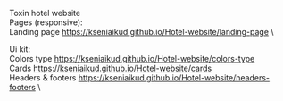 Toxin hotel website\
Pages (responsive):\
Landing page https://kseniaikud.github.io/Hotel-website/landing-page \

Ui kit:\
Colors type https://kseniaikud.github.io/Hotel-website/colors-type \
Cards https://kseniaikud.github.io/Hotel-website/cards \
Headers & footers https://kseniaikud.github.io/Hotel-website/headers-footers \